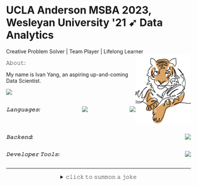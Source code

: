 <!--
**I-Y-03/I-Y-03** is a ✨ _special_ ✨ repository because its `README.md` (this file) appears on your GitHub profile.

Here are some ideas to get you started:

- 🔭 I’m currently working on ...
- 🌱 I’m currently learning ...
- 👯 I’m looking to collaborate on ...
- 🤔 I’m looking for help with ...
- 💬 Ask me about ...
- 📫 How to reach me: ...
- 😄 Pronouns: ...
- ⚡ Fun fact: ...
-->

# UCLA Anderson MSBA 2023, Wesleyan University '21 ➹ Data Analytics 
 Creative Problem Solver | Team Player | Lifelong Learner
<img src="./tiger.png" align="right" width="30%" />

<p>𝙰𝚋𝚘𝚞𝚝: </p>
<p align="left">
My name is Ivan Yang, an aspiring up-and-coming Data Scientist.
</p>
<p align="left">
<a target="_blank" href="https://www.linkedin.com/in/ivan-hanyu-yang/"><img src="https://img.shields.io/badge/let's connect 🤝-%230077B5.svg?&style=flat-square&logo=linkedin&logoColor=white" /></a>
</a>
</p>
<p align="left">


</p>
<h5 style="display: flex; justify-content: space-between; margin: 0; padding: 0;">
<p>𝙻𝚊𝚗𝚐𝚞𝚊𝚐𝚎𝚜: </p>
<p><img src="https://img.shields.io/badge/-Python-white?style=flat-square&logo=python" />
<p><img src="https://img.shields.io/badge/R-276DC3?style=for-the-badge&logo=r&logoColor=white?style=flat-square&logo=typescript&logoColor=3178C6" />
</p>
</h5>
<h5 style="display: flex; justify-content: space-between; margin: 0; padding: 0;">
<p> </p>
<p></p>
</h5>
<h5 style="display: flex; justify-content: space-between; margin: 0; padding: 0;">
<p>𝙱𝚊𝚌𝚔𝚎𝚗𝚍: </p>
<p>
<img src="https://img.shields.io/badge/-MySQL-white?style=flat-square&logo=MySQL&logoColor=4479A1" />
</p>
</h5>
<h5 style="display: flex; justify-content: space-between; margin: 0; padding: 0;">
<p>𝙳𝚎𝚟𝚎𝚕𝚘𝚙𝚎𝚛 𝚃𝚘𝚘𝚕𝚜: </p>
<p><img src="https://img.shields.io/badge/-Git-white?style=flat-square&logo=Git" />

</h5>

---

<details align="center">
<summary>𝚌𝚕𝚒𝚌𝚔 𝚝𝚘 𝚜𝚞𝚖𝚖𝚘𝚗 𝚊 𝚓𝚘𝚔𝚎</summary>
<img src="https://readme-jokes.vercel.app/api?theme=graywhite" />
</details>

